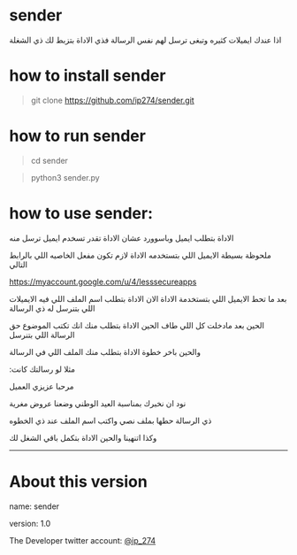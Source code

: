 # sender

اذا عندك ايميلات كثيره وتبغى ترسل لهم نفس الرسالة
فذي الاداة بتزبط لك ذي الشغلة

# how to install sender

> git clone https://github.com/ip274/sender.git


# how to run sender

> cd sender

> python3 sender.py


# how to use sender:

الاداة بتطلب ايميل وباسوورد عشان الاداة تقدر تسخدم ايميل ترسل منه


ملحوظة بسيطة الايميل اللي بتستخدمه الاداة لازم تكون مفعل الخاصيه اللي بالرابط التالي

https://myaccount.google.com/u/4/lesssecureapps

بعد ما تحط الايميل اللي بتستخدمة الاداة الان الاداة بتطلب اسم الملف اللي فيه الايميلات اللي بتنرسل له ذي الرسالة

الحين بعد مادخلت كل اللي طاف الحين الاداة بتطلب منك انك تكتب الموضوع حق الرسالة اللي بتنرسل

والحين باخر خطوة الاداة بتطلب منك الملف اللي في الرسالة

:مثلا لو رسالتك كانت

مرحبا عزيزي العميل

نود ان نخبرك بمناسبة العيد الوطني وضعنا عروض مغرية

ذي الرسالة حطها بملف نصي واكتب اسم الملف عند ذي الخطوه 

وكذا اتنهينا والحين الاداة بتكمل باقي الشغل لك

-----

# About this version
name: sender

version: 1.0


The Developer twitter account:
[@ip_274](https://twitter.com/ip_274)
